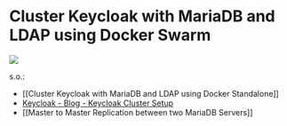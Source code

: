 # Cluster Keycloak with MariaDB and LDAP using Docker Swarm

![](https://raw.githubusercontent.com/wiki/dcm4che/dcm4chee-arc-light/uml/cluster-keycloak-with-mariadb-and-ldap.svg)

s.o.:

* \[\[Cluster Keycloak with MariaDB and LDAP using Docker Standalone]]
* [Keycloak - Blog - Keycloak Cluster Setup](https://www.keycloak.org/2019/04/keycloak-cluster-setup.html)
* \[\[Master to Master Replication between two MariaDB Servers]]
